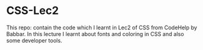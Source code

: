 # CSS-Lec2
This repo: contain the code which I learnt in Lec2 of CSS from CodeHelp by Babbar. In this lecture I learnt about fonts and coloring in CSS and also some developer tools.
